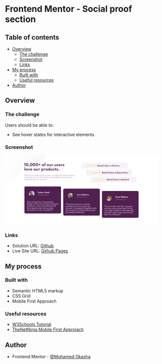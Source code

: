 # Frontend Mentor - Social proof section

## Table of contents

- [Overview](#overview)
  - [The challenge](#the-challenge)
  - [Screenshot](#screenshot)
  - [Links](#links)
- [My process](#my-process)
  - [Built with](#built-with)
  - [Useful resources](#useful-resources)
- [Author](#author)

## Overview

### The challenge

Users should be able to:

- See hover states for interactive elements

### Screenshot

![Desktop Screenshot](./screenshots/desktop.png)

### Links

- Solution URL: [Github](https://github.com/3okasha/social-proof-section)
- Live Site URL: [Github Pages](https://3okasha.github.io/social-proof-section/)

## My process

### Built with

- Semantic HTML5 markup
- CSS Grid
- Mobile First Approach

### Useful resources

- [W3Schools Tutorial](https://www.w3schools.com/)
- [TheNetNinja Mobile First Approiach]()

## Author

- Frontend Mentor - [@Mohamed Okasha](https://www.frontendmentor.io/profile/3okasha)